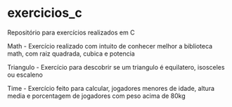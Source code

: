 # exercicios_c
Repositório para exercícios realizados em C

Math - Exercício realizado com intuito de conhecer melhor a biblioteca math, com raiz quadrada, cubica e potencia

Triangulo - Exercício para descobrir se um triangulo é equilatero, isosceles ou escaleno

Time - Exercício feito para calcular, jogadores menores de idade, altura media e porcentagem de jogadores com peso acima de 80kg

